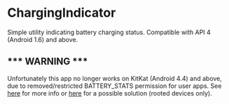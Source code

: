 # ChargingIndicator
Simple utility indicating battery charging status.
Compatible with API 4 (Android 1.6) and above.

## *** WARNING ***
Unfortunately this app no longer works on KitKat (Android 4.4) and above, due to removed/restricted BATTERY_STATS permission for user apps.
See [here](https://code.google.com/p/android/issues/detail?id=61975) for more info or [here](http://repo.xposed.info/module/com.gsamlabs.xposed.mods.enablebatterystatspermission) for a possible solution (rooted devices only).
